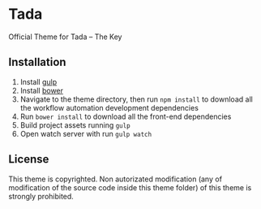 # Tada

Official Theme for Tada – The Key

## Installation

1. Install [gulp](http://gulpjs.com)
2. Install [bower](https://bower.io/)
3. Navigate to the theme directory, then run `npm install` to download all the workflow automation development dependencies
4. Run `bower install` to download all the front-end dependencies
5. Build project assets running `gulp`
6. Open watch server with run `gulp watch`

## License

This theme is copyrighted. Non autorizated modification (any of modification of the source code inside this theme folder) of this theme is strongly prohibited.

